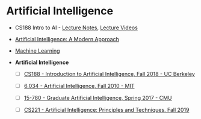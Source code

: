 # Artificial Intelligence

- CS188 Intro to AI - [Lecture Notes](https://bit.ly/2KtbA1K), [Lecture Videos](https://bit.ly/25TQnXW)
- [Artificial Intelligence: A Modern Approach](https://amzn.to/2vBfQXO)
- [Machine Learning](https://www.coursera.org/learn/machine-learning)

- **Artificial Intelligence**
    - [ ] [CS188 - Introduction to Artificial Intelligence, Fall 2018 - UC Berkeley](https://inst.eecs.berkeley.edu/~cs188/fa18/)
    - [ ] [6.034 - Artificial Intelligence, Fall 2010 - MIT](https://ocw.mit.edu/courses/electrical-engineering-and-computer-science/6-034-artificial-intelligence-fall-2010/)
    - [ ] [15-780 - Graduate Artificial Intelligence, Spring 2017 - CMU](https://www.youtube.com/playlist?list=PLpIxOj-HnDsPfw9slkk0BfwuiNEYVnsd_)
    - [ ] [CS221 - Artificial Intelligence: Principles and Techniques, Fall 2019](https://www.youtube.com/playlist?list=PLoROMvodv4rO1NB9TD4iUZ3qghGEGtqNX)


